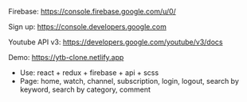 Firebase: https://console.firebase.google.com/u/0/

Sign up: https://console.developers.google.com

Youtube API v3: https://developers.google.com/youtube/v3/docs

Demo: https://ytb-clone.netlify.app

- Use: react + redux + firebase + api + scss
- Page: home, watch, channel, subscription, login, logout, search by keyword, search by category, comment 